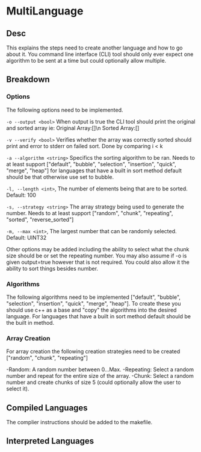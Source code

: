 # MultiLanguage

## Desc

This explains the steps need to create another language and how to go about it. You command line interface (CLI) tool should only ever expect one algorithm to be sent at a time but could optionally allow multiple.

## Breakdown

### Options

The following options need to be implemented.

`-o --output <bool>` When output is true the CLI tool should print the original and sorted array ie: Original Array:[]\n Sorted Array:[]

`-v --verify <bool>` Verifies whether the array was correctly sorted should print and error to stderr on failed sort. Done by comparing i < k

`-a --algorithm <string>` Specifics the sorting algorithm to be ran. Needs to at least support ["default", "bubble", "selection", "insertion", "quick", "merge", "heap"] for languages that have a built in sort method default should be that otherwise use set to bubble.

`-l, --length <int>`, The number of elements being that are to be sorted. Default: 100

`-s, --strategy <string>` The array strategy being used to generate the number. Needs to at least support ["random", "chunk", "repeating", "sorted", "reverse_sorted"]

`-m, --max <int>`, The largest number that can be randomly selected. Default: UINT32

Other options may be added including the ability to select what the chunk size should be or set the repeating number. You may also assume if -o is given output=true however that is not required. You could also allow it the ability to sort things besides number.

### Algorithms

The following algorithms need to be implemented ["default", "bubble", "selection", "insertion", "quick", "merge", "heap"]. To create these you should use c++ as a base and "copy" the algorithms into the desired language. For languages that have a built in sort method default should be the built in method.

### Array Creation

For array creation the following creation strategies need to be created ["random", "chunk", "repeating"]

-Random: A random number between 0...Max.
-Repeating: Select a random number and repeat for the entire size of the array.
-Chunk: Select a random number and create chunks of size 5 (could optionally allow the user to select it).

## Compiled Languages

The complier instructions should be added to the makefile.

## Interpreted Languages

